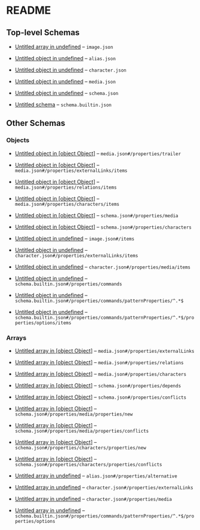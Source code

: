 # README

## Top-level Schemas

*   [Untitled array in undefined](./image.md) – `image.json`

*   [Untitled object in undefined](./alias.md) – `alias.json`

*   [Untitled object in undefined](./character.md) – `character.json`

*   [Untitled object in undefined](./media.md) – `media.json`

*   [Untitled object in undefined](./schema.md) – `schema.json`

*   [Untitled schema](./schema-1.md) – `schema.builtin.json`

## Other Schemas

### Objects

*   [Untitled object in \[object Object\]](./media-properties-trailer.md "A url to a trailer about the media") – `media.json#/properties/trailer`

*   [Untitled object in \[object Object\]](./media-properties-externallinks-items.md) – `media.json#/properties/externalLinks/items`

*   [Untitled object in \[object Object\]](./media-properties-relations-items.md) – `media.json#/properties/relations/items`

*   [Untitled object in \[object Object\]](./media-properties-characters-items.md) – `media.json#/properties/characters/items`

*   [Untitled object in \[object Object\]](./schema-properties-media.md "Media to add, or overwrite") – `schema.json#/properties/media`

*   [Untitled object in \[object Object\]](./schema-properties-characters.md "Characters to add, or overwrite") – `schema.json#/properties/characters`

*   [Untitled object in undefined](./image-items.md) – `image.json#/items`

*   [Untitled object in undefined](./character-properties-externallinks-items.md) – `character.json#/properties/externalLinks/items`

*   [Untitled object in undefined](./character-properties-media-items.md) – `character.json#/properties/media/items`

*   [Untitled object in undefined](./schema-1-properties-commands.md "Register new slash commands") – `schema.builtin.json#/properties/commands`

*   [Untitled object in undefined](./schema-1-properties-commands-patternproperties-.md) – `schema.builtin.json#/properties/commands/patternProperties/^.*$`

*   [Untitled object in undefined](./schema-1-properties-commands-patternproperties--properties-options-items.md) – `schema.builtin.json#/properties/commands/patternProperties/^.*$/properties/options/items`

### Arrays

*   [Untitled array in \[object Object\]](./media-properties-externallinks.md "A list of urls for the media's pages on various platforms") – `media.json#/properties/externalLinks`

*   [Untitled array in \[object Object\]](./media-properties-relations.md "Define the relations between this media and other media") – `media.json#/properties/relations`

*   [Untitled array in \[object Object\]](./media-properties-characters.md "A list of characters that appear in the media") – `media.json#/properties/characters`

*   [Untitled array in \[object Object\]](./schema-properties-depends.md "A list of packs that are required to make your pack function properly") – `schema.json#/properties/depends`

*   [Untitled array in \[object Object\]](./schema-properties-conflicts.md "A list of packs that might conflict with your pack") – `schema.json#/properties/conflicts`

*   [Untitled array in \[object Object\]](./schema-properties-media-properties-new.md "A list of new media to add") – `schema.json#/properties/media/properties/new`

*   [Untitled array in \[object Object\]](./schema-properties-media-properties-conflicts.md "A list of media that might conflict with your pack") – `schema.json#/properties/media/properties/conflicts`

*   [Untitled array in \[object Object\]](./schema-properties-characters-properties-new.md "A list of new characters to add") – `schema.json#/properties/characters/properties/new`

*   [Untitled array in \[object Object\]](./schema-properties-characters-properties-conflicts.md "A list of characters that might conflict with your pack (All characters listed here will be entirely disabled)") – `schema.json#/properties/characters/properties/conflicts`

*   [Untitled array in undefined](./alias-properties-alternative.md "A list of alternative known aliases") – `alias.json#/properties/alternative`

*   [Untitled array in undefined](./character-properties-externallinks.md "A list of urls for the media's pages on various platforms") – `character.json#/properties/externalLinks`

*   [Untitled array in undefined](./character-properties-media.md "A list of media that the character appears in") – `character.json#/properties/media`

*   [Untitled array in undefined](./schema-1-properties-commands-patternproperties--properties-options.md) – `schema.builtin.json#/properties/commands/patternProperties/^.*$/properties/options`
